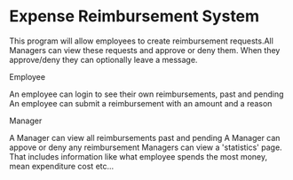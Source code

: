 # Expense Reimbursement System

This program will allow employees to create reimbursement requests.All Managers can view these requests and approve or deny them. When they approve/deny they can optionally leave a message.

Employee

An employee can login to see their own reimbursements, past and pending
An employee can submit a reimbursement with an amount and a reason

Manager

A Manager can view all reimbursements past and pending
A Manager can appove or deny any reimbursement
Managers can view a 'statistics' page. That includes information like what employee spends the most money, mean expenditure cost etc...
